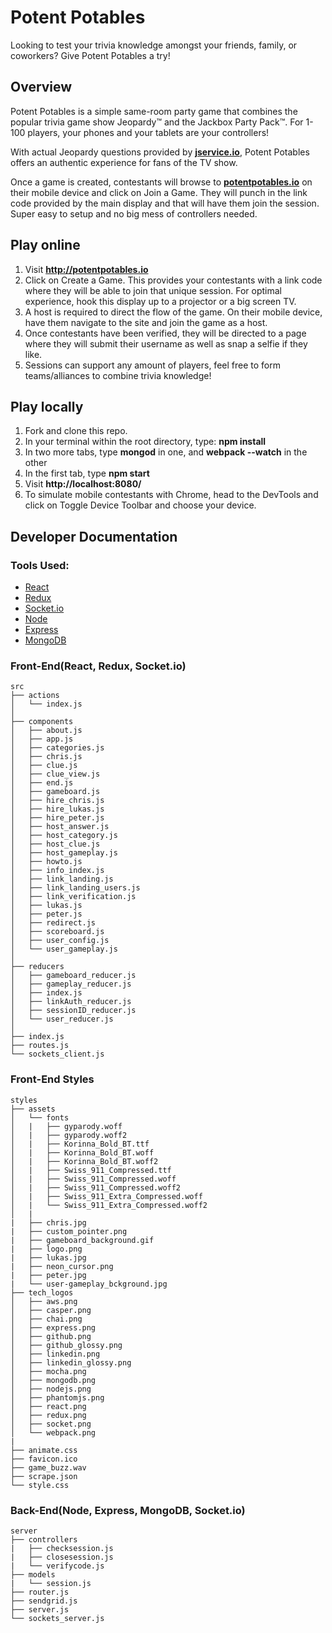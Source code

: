 # Potent Potables

Looking to test your trivia knowledge amongst your friends, family, or coworkers?  Give Potent Potables a try!

## Overview

Potent Potables is a simple same-room party game that combines the popular trivia game show Jeopardy™ and the Jackbox Party Pack™. For 1-100 players, your phones and your tablets are your controllers! 

With actual Jeopardy questions provided by **[jservice.io](http://jservice.io/)**, Potent Potables offers an authentic experience for fans of the TV show.

Once a game is created, contestants will browse to **[potentpotables.io](http://potentpotables.io)** on their mobile device and click on Join a Game. They will punch in the link code provided by the main display and that will have them join the session. Super easy to setup and no big mess of controllers needed.

## Play online

1. Visit **http://potentpotables.io**
2. Click on Create a Game. This provides your contestants with a link code where they will be able to join that unique session. For optimal experience, hook this display up to a projector or a big screen TV.
3. A host is required to direct the flow of the game. On their mobile device, have them navigate to the site and join the game as a host.
4. Once contestants have been verified, they will be directed to a page where they will submit their username as well as snap a selfie if they like.
5. Sessions can support any amount of players, feel free to form teams/alliances to combine trivia knowledge!

## Play locally

1. Fork and clone this repo.
2. In your terminal within the root directory, type: **npm install**
3. In two more tabs, type **mongod** in one, and **webpack --watch** in the other
4. In the first tab, type **npm start**
5. Visit **http://localhost:8080/**
6. To simulate mobile contestants with Chrome, head to the DevTools and click on Toggle Device Toolbar and choose your device.

## Developer Documentation

### Tools Used:
* [React](https://facebook.github.io/react/)
* [Redux](http://redux.js.org/)
* [Socket.io](http://socket.io/)
* [Node](https://nodejs.org/en/)
* [Express](http://expressjs.com/)
* [MongoDB](https://www.mongodb.com/)

### Front-End(React, Redux, Socket.io)
```
src
├── actions
│   └── index.js
│
├── components
│   ├── about.js
│   ├── app.js
│   ├── categories.js
│   ├── chris.js
│   ├── clue.js
│   ├── clue_view.js
│   ├── end.js
│   ├── gameboard.js
│   ├── hire_chris.js
│   ├── hire_lukas.js
│   ├── hire_peter.js
│   ├── host_answer.js
│   ├── host_category.js
│   ├── host_clue.js
│   ├── host_gameplay.js
│   ├── howto.js
│   ├── info_index.js
│   ├── link_landing.js
│   ├── link_landing_users.js
│   ├── link_verification.js
│   ├── lukas.js
│   ├── peter.js
│   ├── redirect.js
│   ├── scoreboard.js
│   ├── user_config.js
│   └── user_gameplay.js
│ 
├── reducers
│   ├── gameboard_reducer.js
│   ├── gameplay_reducer.js
│   ├── index.js
│   ├── linkAuth_reducer.js
│   ├── sessionID_reducer.js
│   └── user_reducer.js
│ 
├── index.js
├── routes.js
└── sockets_client.js
```
### Front-End Styles
```
styles
├── assets
│   └── fonts
│   |   ├── gyparody.woff
│   |   ├── gyparody.woff2
│   |   ├── Korinna_Bold_BT.ttf
│   |   ├── Korinna_Bold_BT.woff
│   |   ├── Korinna_Bold_BT.woff2
│   |   ├── Swiss_911_Compressed.ttf
│   |   ├── Swiss_911_Compressed.woff
│   |   ├── Swiss_911_Compressed.woff2
│   |   ├── Swiss_911_Extra_Compressed.woff
│   |   └── Swiss_911_Extra_Compressed.woff2
│   |
|   ├── chris.jpg
|   ├── custom_pointer.png
|   ├── gameboard_background.gif
|   ├── logo.png
|   ├── lukas.jpg
|   ├── neon_cursor.png
|   ├── peter.jpg
|   └── user-gameplay_bckground.jpg
├── tech_logos
│   ├── aws.png
│   ├── casper.png
│   ├── chai.png
│   ├── express.png
│   ├── github.png
│   ├── github_glossy.png
│   ├── linkedin.png
│   ├── linkedin_glossy.png
│   ├── mocha.png
│   ├── mongodb.png
│   ├── nodejs.png
│   ├── phantomjs.png
│   ├── react.png
│   ├── redux.png
│   ├── socket.png
│   └── webpack.png
|
├── animate.css
├── favicon.ico
├── game_buzz.wav
├── scrape.json
└── style.css
````
### Back-End(Node, Express, MongoDB, Socket.io)
````
server
├── controllers
|   ├── checksession.js
|   ├── closesession.js
|   └── verifycode.js
├── models
|   └── session.js
├── router.js
├── sendgrid.js
├── server.js
└── sockets_server.js
````
